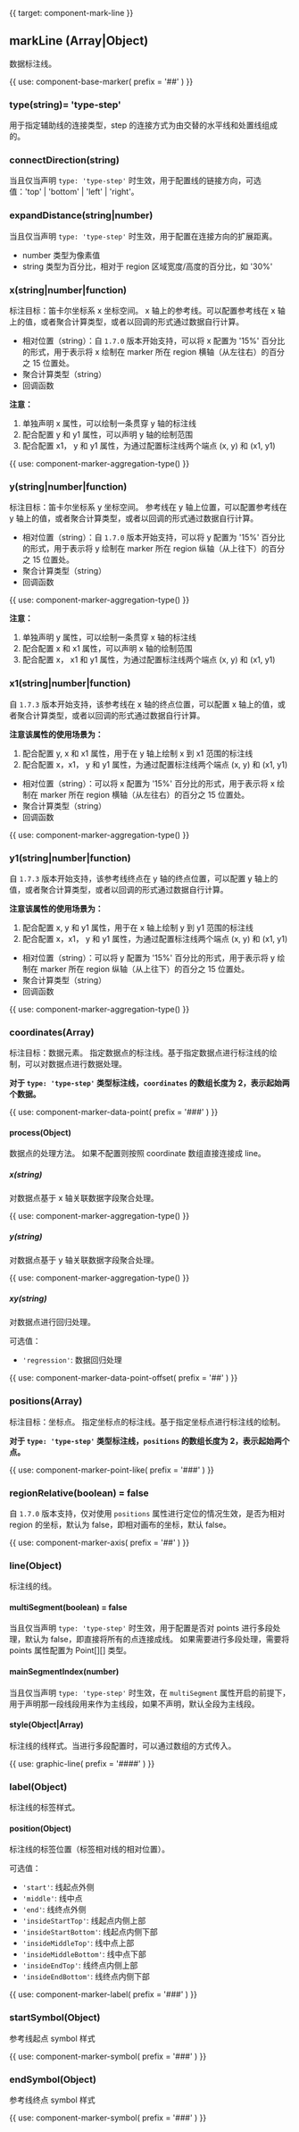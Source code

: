 {{ target: component-mark-line }}

## markLine (Array|Object)

数据标注线。

{{ use: component-base-marker(
  prefix = '##'
) }}

### type(string)= 'type-step'

用于指定辅助线的连接类型，step 的连接方式为由交替的水平线和处置线组成的。

### connectDirection(string)

当且仅当声明 `type: 'type-step'` 时生效，用于配置线的链接方向，可选值：'top' | 'bottom' | 'left' | 'right'。

### expandDistance(string|number)

当且仅当声明 `type: 'type-step'` 时生效，用于配置在连接方向的扩展距离。

- number 类型为像素值
- string 类型为百分比，相对于 region 区域宽度/高度的百分比，如 '30%'

### x(string|number|function)

标注目标：笛卡尔坐标系 x 坐标空间。
x 轴上的参考线。可以配置参考线在 x 轴上的值，或者聚合计算类型，或者以回调的形式通过数据自行计算。

- 相对位置（string）：自 `1.7.0` 版本开始支持，可以将 x 配置为 '15%' 百分比的形式，用于表示将 x 绘制在 marker 所在 region 横轴（从左往右）的百分之 15 位置处。
- 聚合计算类型（string）
- 回调函数

**注意：**

1. 单独声明 x 属性，可以绘制一条贯穿 y 轴的标注线
2. 配合配置 y 和 y1 属性，可以声明 y 轴的绘制范围
3. 配合配置 x1， y 和 y1 属性，为通过配置标注线两个端点 (x, y) 和 (x1, y1)

{{ use: component-marker-aggregation-type() }}

### y(string|number|function)

标注目标：笛卡尔坐标系 y 坐标空间。
参考线在 y 轴上位置，可以配置参考线在 y 轴上的值，或者聚合计算类型，或者以回调的形式通过数据自行计算。

- 相对位置（string）：自 `1.7.0` 版本开始支持，可以将 y 配置为 '15%' 百分比的形式，用于表示将 y 绘制在 marker 所在 region 纵轴（从上往下）的百分之 15 位置处。
- 聚合计算类型（string）
- 回调函数

{{ use: component-marker-aggregation-type() }}

**注意：**

1. 单独声明 y 属性，可以绘制一条贯穿 x 轴的标注线
2. 配合配置 x 和 x1 属性，可以声明 x 轴的绘制范围
3. 配合配置 x， x1 和 y1 属性，为通过配置标注线两个端点 (x, y) 和 (x1, y1)

### x1(string|number|function)

自 `1.7.3` 版本开始支持，该参考线在 x 轴的终点位置，可以配置 x 轴上的值，或者聚合计算类型，或者以回调的形式通过数据自行计算。

**注意该属性的使用场景为：**

1. 配合配置 y, x 和 x1 属性，用于在 y 轴上绘制 x 到 x1 范围的标注线
2. 配合配置 x，x1， y 和 y1 属性，为通过配置标注线两个端点 (x, y) 和 (x1, y1)

- 相对位置（string）：可以将 x 配置为 '15%' 百分比的形式，用于表示将 x 绘制在 marker 所在 region 横轴（从左往右）的百分之 15 位置处。
- 聚合计算类型（string）
- 回调函数

{{ use: component-marker-aggregation-type() }}

### y1(string|number|function)

自 `1.7.3` 版本开始支持，该参考线终点在 y 轴的终点位置，可以配置 y 轴上的值，或者聚合计算类型，或者以回调的形式通过数据自行计算。

**注意该属性的使用场景为：**

1. 配合配置 x, y 和 y1 属性，用于在 x 轴上绘制 y 到 y1 范围的标注线
2. 配合配置 x，x1， y 和 y1 属性，为通过配置标注线两个端点 (x, y) 和 (x1, y1)

- 相对位置（string）：可以将 y 配置为 '15%' 百分比的形式，用于表示将 y 绘制在 marker 所在 region 纵轴（从上往下）的百分之 15 位置处。
- 聚合计算类型（string）
- 回调函数

{{ use: component-marker-aggregation-type() }}

### coordinates(Array)

标注目标：数据元素。
指定数据点的标注线。基于指定数据点进行标注线的绘制，可以对数据点进行数据处理。

**对于 `type: 'type-step'` 类型标注线，`coordinates` 的数组长度为 2，表示起始两个数据。**

{{ use: component-marker-data-point(
  prefix = '###'
) }}

#### process(Object)

数据点的处理方法。 如果不配置则按照 coordinate 数组直接连接成 line。

##### x(string)

对数据点基于 x 轴关联数据字段聚合处理。

{{ use: component-marker-aggregation-type() }}

##### y(string)

对数据点基于 y 轴关联数据字段聚合处理。

{{ use: component-marker-aggregation-type() }}

##### xy(string)

对数据点进行回归处理。

可选值：

- `'regression'`: 数据回归处理

{{ use: component-marker-data-point-offset(
   prefix = '##'
) }}

### positions(Array)

标注目标：坐标点。
指定坐标点的标注线。基于指定坐标点进行标注线的绘制。

**对于 `type: 'type-step'` 类型标注线，`positions` 的数组长度为 2，表示起始两个点。**

{{ use: component-marker-point-like(
  prefix = '###'
) }}

### regionRelative(boolean) = false

自 `1.7.0` 版本支持，仅对使用 `positions` 属性进行定位的情况生效，是否为相对 region 的坐标，默认为 false，即相对画布的坐标，默认 false。

{{ use: component-marker-axis(
  prefix = '##'
) }}

### line(Object)

标注线的线。

#### multiSegment(boolean) = false

当且仅当声明 `type: 'type-step'` 时生效，用于配置是否对 points 进行多段处理，默认为 false，即直接将所有的点连接成线。
如果需要进行多段处理，需要将 points 属性配置为 Point[][] 类型。

#### mainSegmentIndex(number)

当且仅当声明 `type: 'type-step'` 时生效，在 `multiSegment` 属性开启的前提下，用于声明那一段线段用来作为主线段，如果不声明，默认全段为主线段。

#### style(Object|Array)

标注线的线样式。当进行多段配置时，可以通过数组的方式传入。

{{ use: graphic-line(
  prefix = '####'
) }}

### label(Object)

标注线的标签样式。

#### position(Object)

标注线的标签位置（标签相对线的相对位置）。

可选值：

- `'start'`: 线起点外侧
- `'middle'`: 线中点
- `'end'`: 线终点外侧
- `'insideStartTop'`: 线起点内侧上部
- `'insideStartBottom'`: 线起点内侧下部
- `'insideMiddleTop'`: 线中点上部
- `'insideMiddleBottom'`: 线中点下部
- `'insideEndTop'`: 线终点内侧上部
- `'insideEndBottom'`: 线终点内侧下部

{{ use: component-marker-label(
  prefix = '###'
) }}

### startSymbol(Object)

参考线起点 symbol 样式

{{ use: component-marker-symbol(
  prefix = '###'
) }}

### endSymbol(Object)

参考线终点 symbol 样式

{{ use: component-marker-symbol(
  prefix = '###'
) }}
